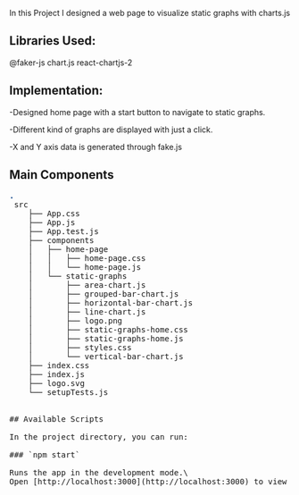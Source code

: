 In this Project I designed a web page to visualize static graphs with charts.js 

## Libraries Used:

@faker-js
chart.js
react-chartjs-2

## Implementation:

-Designed home page with a start button to navigate to static graphs.

-Different kind of graphs are displayed with just a click.

-X and Y axis data is generated through fake.js

## Main Components

<pre><font color="#12488B"><b>.</b></font>
 src
    ├── App.css
    ├── App.js
    ├── App.test.js
    ├── components
    │   ├── home-page
    │   │   ├── home-page.css
    │   │   └── home-page.js
    │   └── static-graphs
    │       ├── area-chart.js
    │       ├── grouped-bar-chart.js
    │       ├── horizontal-bar-chart.js
    │       ├── line-chart.js
    │       ├── logo.png
    │       ├── static-graphs-home.css
    │       ├── static-graphs-home.js
    │       ├── styles.css
    │       └── vertical-bar-chart.js
    ├── index.css
    ├── index.js
    ├── logo.svg
    └── setupTests.js
    

## Available Scripts

In the project directory, you can run:

### `npm start`

Runs the app in the development mode.\
Open [http://localhost:3000](http://localhost:3000) to view it in your browser.

